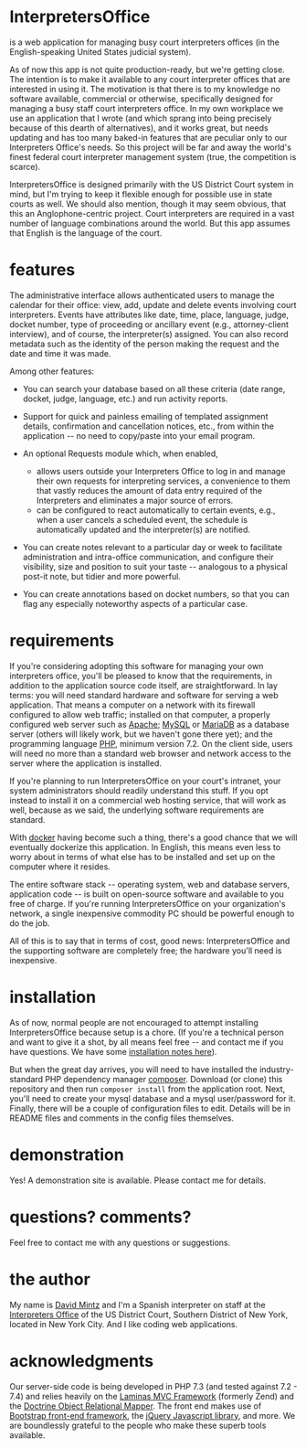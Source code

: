 # InterpretersOffice
is a web application for managing busy court interpreters offices (in the English-speaking United States judicial system).

As of now this app is not quite production-ready, but we're getting close. The intention is to make it available to any court interpreter offices that are interested in using it. The motivation is that there is to my knowledge no software available, commercial or otherwise, specifically designed for managing a busy staff court interpreters office. In my own workplace we use an application that I wrote (and which sprang into being precisely because of this dearth of alternatives), and it works great, but needs updating and has too many baked-in features that are peculiar only to our Interpreters Office's needs. So this project will be far and away the world's finest federal court interpreter management system (true, the competition is scarce).

InterpretersOffice is designed primarily with the US District Court system in mind, but I'm trying to keep it flexible enough for possible use in state courts as well. We should also mention, though it may seem obvious, that this an Anglophone-centric project. Court interpreters are required in a vast number of language combinations around the world. But this app assumes that English is the language of the court.

# features

The administrative interface allows authenticated users to manage the calendar for their office: view, add, update and delete events involving court interpreters. Events have attributes like date, time, place, language, judge, docket number, type of proceeding or ancillary event (e.g., attorney-client interview), and of course, the interpreter(s) assigned. You can also record metadata such as the identity of the person making the request and the date and time it was made.

Among other features:

* You can search your database based on all these criteria (date range, docket, judge, language, etc.) and run activity reports.

* Support for quick and painless emailing of templated assignment details, confirmation and cancellation notices, etc., from within the application -- no need to copy/paste into your email program.

* An optional Requests module which, when enabled,

    * allows users outside your Interpreters Office to log in and manage their own requests for interpreting services, a convenience to them that vastly reduces the amount of data entry required of the Interpreters and eliminates a major source of errors.
    * can be configured to react automatically to certain events, e.g., when a user cancels a scheduled event, the schedule is automatically updated and the interpreter(s) are notified.

* You can create notes relevant to a particular day or week to facilitate administration and intra-office communication, and configure their visibility, size and position to suit your taste -- analogous to a physical post-it note, but tidier and more powerful.

* You can create annotations based on docket numbers, so that you can flag any especially noteworthy aspects of a particular case.

# requirements

If you're considering adopting this software for managing your own interpreters office,
you'll be pleased to know that the requirements, in addition to the application source code
itself, are straightforward. In lay terms: you will need standard
hardware and software for serving a web application. That means a computer on a network with its firewall
configured to allow web traffic; installed on that computer, a properly configured web
server such as [Apache](https://httpd.apache.org/); [MySQL](https://www.mysql.com/) or [MariaDB](https://mariadb.org/) as a database server (others will likely work, but we haven't gone there yet); and the programming language
[PHP](http://php.net/), minimum version 7.2. On the client side, users will need no more than a
standard web browser and network access to the server where the application is installed.

If you're planning to run InterpretersOffice on your court's intranet, your system administrators
should readily understand this stuff. If you opt instead to install it on a commercial web hosting
service, that will work as well, because as we said, the underlying software requirements are standard.

With [docker](https://www.docker.com/) having become such a thing, there's a good chance
that we will eventually dockerize this application. In English, this means even less to worry about
in terms of what else has to be installed and set up on the computer where it resides.

The entire software stack -- operating system, web and database servers, application code -- is
built on open-source software and available to you free of charge. If you're running InterpretersOffice
on your organization's network, a single inexpensive commodity PC should be powerful enough to do the job.

All of this is to say that in terms of cost, good news: InterpretersOffice and the supporting software are
completely free; the hardware you'll need is inexpensive.

# installation

As of now, normal people are not encouraged to attempt installing InterpretersOffice because setup is a chore. (If you're a technical person and want to give it a shot, by all means feel free -- and contact me if you have questions. We have some [installation notes here](https://github.com/davidmintz/court-interpreters-office/blob/master/doc/INSTALLATION.txt)).

But when the great day arrives, you will need to have installed the industry-standard PHP dependency manager [composer](https://getcomposer.org). Download (or clone) this repository and then run `composer install` from the application root. Next, you'll need to create your mysql database and a mysql user/password for it. Finally, there will be a couple of configuration files to edit. Details will be in README files and comments in the config files themselves.

# demonstration

Yes! A demonstration site is available. Please contact me for details.

# questions? comments?

Feel free to contact me with any questions or suggestions.

# the author

My name is [David Mintz](https://davidmintz.org) and I'm a Spanish interpreter on staff at the [Interpreters Office](https://sdnyinterpreters.org/) of the US District Court, Southern District of New York, located in New York City. And I like coding web applications.

# acknowledgments

Our server-side code is being developed in PHP 7.3 (and tested against 7.2 - 7.4) and relies heavily on the  [Laminas MVC Framework](https://docs.laminas.dev/) (formerly Zend) and the [Doctrine Object Relational Mapper](http://www.doctrine-project.org/projects/orm.html). The  front end makes use of [Bootstrap front-end framework](http://getbootstrap.com/), the [jQuery Javascript library](http://jquery.com/), and more. We are boundlessly grateful to the people who make these superb tools available.
